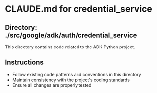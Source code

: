 # CLAUDE.md for credential_service

## Directory: ./src/google/adk/auth/credential_service

This directory contains code related to the ADK Python project.

## Instructions
- Follow existing code patterns and conventions in this directory
- Maintain consistency with the project's coding standards
- Ensure all changes are properly tested
